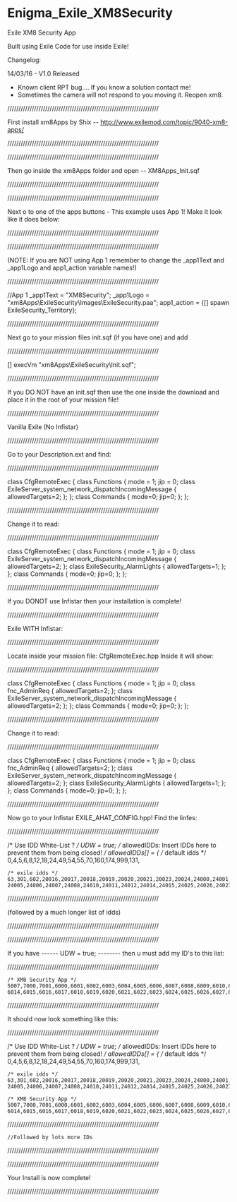 # Enigma_Exile_XM8Security
Exile XM8 Security App

Built using Exile Code for use inside Exile!


Changelog:

14/03/16 - V1.0 Released 
- Known client RPT bug.... If you know a solution contact me!
- Sometimes the camera will not respond to you moving it. Reopen xm8.




////////////////////////////////////////////////////////////////////

First install xm8Apps by Shix -- http://www.exilemod.com/topic/9040-xm8-apps/

////////////////////////////////////////////////////////////////////


////////////////////////////////////////////////////////////////////

Then go inside the xm8Apps folder and open -- XM8Apps_Init.sqf

////////////////////////////////////////////////////////////////////


////////////////////////////////////////////////////////////////////

Next o to one of the apps buttons - This example uses App 1!
Make it look like it does below: 

////////////////////////////////////////////////////////////////////



////////////////////////////////////////////////////////////////////

(NOTE: If you are NOT using App 1 remember to change the _app1Text 
and _app1Logo and app1_action variable names!)

////////////////////////////////////////////////////////////////////



//App 1
_app1Text = "XM8Security";
_app1Logo = "xm8Apps\ExileSecurity\Images\ExileSecurity.paa";
app1_action = {[] spawn ExileSecurity_Territory};




////////////////////////////////////////////////////////////////////

Next go to your mission files init.sqf (if you have one) and add

////////////////////////////////////////////////////////////////////

[] execVm "xm8Apps\ExileSecurity\Init.sqf";	


////////////////////////////////////////////////////////////////////

If you DO NOT have an init.sqf then use the one inside the download
and place it in the root of your mission file!

////////////////////////////////////////////////////////////////////



Vanilla Exile (No Infistar)

////////////////////////////////////////////////////////////////////

Go to your Description.ext and find:

////////////////////////////////////////////////////////////////////


class CfgRemoteExec
{
    class Functions
{
        mode = 1;
        jip = 0;
        class ExileServer_system_network_dispatchIncomingMessage     { allowedTargets=2; };
    };
    class Commands
    {
		mode=0;
		jip=0;
    };
};


////////////////////////////////////////////////////////////////////

Change it to read:

////////////////////////////////////////////////////////////////////

class CfgRemoteExec
{
    class Functions
{
        mode = 1;
        jip = 0;
        class ExileServer_system_network_dispatchIncomingMessage     { allowedTargets=2; };
		class ExileSecurity_AlarmLights { allowedTargets=1; };		
    };
    class Commands
    {
		mode=0;
		jip=0;
    };
};



////////////////////////////////////////////////////////////////////

If you DONOT use Infistar then your installation is complete!

////////////////////////////////////////////////////////////////////






Exile WITH Infistar:

////////////////////////////////////////////////////////////////////

Locate inside your mission file: CfgRemoteExec.hpp
Inside it will show:

////////////////////////////////////////////////////////////////////


class CfgRemoteExec
{
	class Functions
	{
		mode = 1;
		jip = 0;
		class fnc_AdminReq { allowedTargets=2; };
		class ExileServer_system_network_dispatchIncomingMessage { allowedTargets=2; };
	};
	class Commands
	{
		mode=0;
		jip=0;
	};
};



////////////////////////////////////////////////////////////////////

Change it to read:

////////////////////////////////////////////////////////////////////


class CfgRemoteExec
{
	class Functions
	{
		mode = 1;
		jip = 0;
		class fnc_AdminReq { allowedTargets=2; };
		class ExileServer_system_network_dispatchIncomingMessage { allowedTargets=2; };
		class ExileSecurity_AlarmLights { allowedTargets=1; };			
	};
	class Commands
	{
		mode=0;
		jip=0;
	};
};



////////////////////////////////////////////////////////////////////

Now go to your Infistar EXILE_AHAT_CONFIG.hpp!
Find the linfes:

////////////////////////////////////////////////////////////////////

/* Use IDD White-List ? */ UDW = true;
/* allowedIDDs: Insert IDDs here to prevent them from being closed! */
allowedIDDs[] =
{
	/* default idds */
	0,4,5,6,8,12,18,24,49,54,55,70,160,174,999,131,

	/* exile idds */
	63,301,602,20016,20017,20018,20019,20020,20021,20023,20024,24000,24001,24002,24004,
	24005,24006,24007,24008,24010,24011,24012,24014,24015,24025,24026,24027,



	
////////////////////////////////////////////////////////////////////

(followed by a much longer list of idds)

////////////////////////////////////////////////////////////////////

////////////////////////////////////////////////////////////////////

If you have ------ UDW = true; -------- then u must add my ID's to this list:

////////////////////////////////////////////////////////////////////

	/* XM8 Security App */
	5007,7000,7001,6000,6001,6002,6003,6004,6005,6006,6007,6008,6009,6010,6011,6012,6013,
	6014,6015,6016,6017,6018,6019,6020,6021,6022,6023,6024,6025,6026,6027,6028,6029,




////////////////////////////////////////////////////////////////////

It should now look something like this:

////////////////////////////////////////////////////////////////////

/* Use IDD White-List ? */ UDW = true;
/* allowedIDDs: Insert IDDs here to prevent them from being closed! */
allowedIDDs[] =
{
	/* default idds */
	0,4,5,6,8,12,18,24,49,54,55,70,160,174,999,131,

	/* exile idds */
	63,301,602,20016,20017,20018,20019,20020,20021,20023,20024,24000,24001,24002,24004,
	24005,24006,24007,24008,24010,24011,24012,24014,24015,24025,24026,24027,
	
	/* XM8 Security App */
	5007,7000,7001,6000,6001,6002,6003,6004,6005,6006,6007,6008,6009,6010,6011,6012,6013,
	6014,6015,6016,6017,6018,6019,6020,6021,6022,6023,6024,6025,6026,6027,6028,6029,
	
////////////////////////////////////////////////////////////////////
	
	//Followed by lots more IDs
	
////////////////////////////////////////////////////////////////////


////////////////////////////////////////////////////////////////////

Your Install is now complete!

////////////////////////////////////////////////////////////////////



